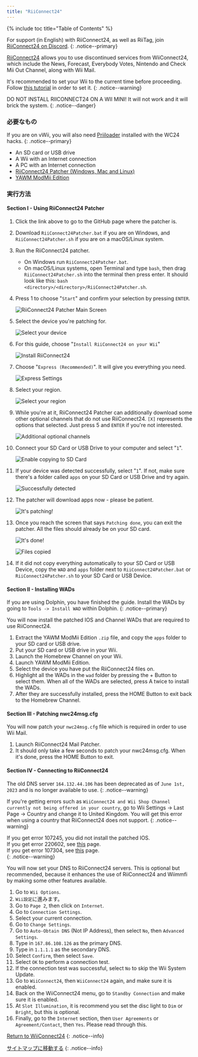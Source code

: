 ```yaml
---
title: "RiiConnect24"
---
```


{% include toc title="Table of Contents" %}

For support (in English) with RiiConnect24, as well as RiiTag, join [RiiConnect24 on Discord](https://discord.gg/rc24).
{: .notice--primary}

[RiiConnect24](https://rc24.xyz/) allows you to use discontinued services from WiiConnect24, which include the News, Forecast, Everybody Votes, Nintendo and Check Mii Out Channel, along with Wii Mail.

It's recommended to set your Wii to the current time before proceeding. Follow [this tutorial](rtc) in order to set it.
{: .notice--warning}

DO NOT INSTALL RIICONNECT24 ON A WII MINI! It will not work and it will brick the system.
{: .notice--danger}

### 必要なもの

If you are on vWii, you will also need [Priiloader](priiloader) installed with the WC24 hacks.
{: .notice--primary}

+ An SD card or USB drive
+ A Wii with an Internet connection
+ A PC with an Internet connection
+ [RiiConnect24 Patcher (Windows, Mac and Linux)](https://github.com/riiconnect24/RiiConnect24-Patcher/releases)
+ [YAWM ModMii Edition](https://oscwii.org/library/app/yawmme)

### 実行方法

#### Section I - Using RiiConnect24 Patcher

1. Click the link above to go to the GitHub page where the patcher is.
1. Download `RiiConnect24Patcher.bat` if you are on Windows, and `RiiConnect24Patcher.sh` if you are on a macOS/Linux system.
1. Run the RiiConnect24 patcher.
    + On Windows run `RiiConnect24Patcher.bat`.
    + On macOS/Linux systems, open Terminal and type `bash`, then drag `RiiConnect24Patcher.sh` into the terminal then press enter. It should look like this: `bash <directory>/<directory>/RiiConnect24Patcher.sh`.
1. Press 1 to choose "`Start`" and confirm your selection by pressing `ENTER`.

    ![RiiConnect24 Patcher Main Screen](/images/riiconnect24/patcher/1.JPG)

1. Select the device you're patching for.

    ![Select your device](/images/riiconnect24/patcher/2.JPG)

1. For this guide, choose "`Install RiiConnect24 on your Wii`"

    ![Install RiiConnect24](/images/riiconnect24/patcher/3.JPG)

1. Choose "`Express (Recommended)`". It will give you everything you need.

    ![Express Settings](/images/riiconnect24/patcher/4.JPG)

1. Select your region.

    ![Select your region](/images/riiconnect24/patcher/5.JPG)

1. While you're at it, RiiConnect24 Patcher can additionally download some other optional channels that do not use RiiConnect24. `[X]` represents the options that selected. Just press 5 and `ENTER` if you're not interested.

    ![Additional optional channels](/images/riiconnect24/patcher/6.JPG)

1. Connect your SD Card or USB Drive to your computer and select "`1`".

    ![Enable copying to SD Card](/images/riiconnect24/patcher/7.JPG)

1. If your device was detected successfully, select "`1`". If not, make sure there's a folder called `apps` on your SD Card or USB Drive and try again.

    ![Successfully detected](/images/riiconnect24/patcher/8.JPG)

1. The patcher will download apps now - please be patient.

    ![It's patching!](/images/riiconnect24/patcher/9.JPG)

1. Once you reach the screen that says `Patching done`, you can exit the patcher. All the files should already be on your SD card.

    ![It's done!](/images/riiconnect24/patcher/10.JPG)

    ![Files copied](/images/riiconnect24/patcher/11.PNG)

1. If it did not copy everything automatically to your SD Card or USB Device, copy the `WAD` and `apps` folder next to `RiiConnect24Patcher.bat` or `RiiConnect24Patcher.sh` to your SD Card or USB Device.

#### Section II - Installing WADs

If you are using Dolphin, you have finished the guide. Install the WADs by going to `Tools -> Install WAD` within Dolphin.
{: .notice--primary}

You will now install the patched IOS and Channel WADs that are required to use RiiConnect24.

1. Extract the YAWM ModMii Edition `.zip` file, and copy the `apps` folder to your SD card or USB drive.
1. Put your SD card or USB drive in your Wii.
1. Launch the Homebrew Channel on your Wii.
1. Launch YAWM ModMii Edition.
1. Select the device you have put the RiiConnect24 files on.
1. Highlight all the WADs in the `wad` folder by pressing the + Button to select them. When all of the WADs are selected, press A twice to install the WADs.
1. After they are successfully installed, press the HOME Button to exit back to the Homebrew Channel.

#### Section III - Patching nwc24msg.cfg

You will now patch your `nwc24msg.cfg` file which is required in order to use Wii Mail.

1. Launch RiiConnect24 Mail Patcher.
1. It should only take a few seconds to patch your nwc24msg.cfg. When it's done, press the HOME Button to exit.

#### Section IV - Connecting to RiiConnect24

The old DNS server `164.132.44.106` has been deprecated as of `June 1st, 2023` and is no longer available to use.
{: .notice--warning}

If you're getting errors such as `WiiConnect24 and Wii Shop Channel currently not being offered in your country`, go to Wii Settings -> Last Page -> Country and change it to United Kingdom. You will get this error when using a country that RiiConnect24 does not support.
{: .notice--warning}

If you get error 107245, you did not install the patched IOS.<br> If you get error 220602, see [this](faq#for-riiconnect24-users) page.<br> If you get error 107304, see [this](faq#for-riiconnect24-users-1) page.<br>
{: .notice--warning}

You will now set your DNS to RiiConnect24 servers. This is optional but recommended, because it enhances the use of RiiConnect24 and Wiimmfi by making some other features available.

1. Go to `Wii Options`.
1. `Wii設定`に進みます。
1. Go to `Page 2`, then click on `Internet`.
1. Go to `Connection Settings`.
1. Select your current connection.
1. Go to `Change Settings`.
1. Go to `Auto-Obtain DNS` (Not IP Address), then select `No`, then `Advanced Settings`.
1. Type in `167.86.108.126` as the primary DNS.
1. Type in `1.1.1.1` as the secondary DNS.
1. Select `Confirm`, then select `Save`.
1. Select `OK` to perform a connection test.
1. If the connection test was successful, select `No` to skip the Wii System Update.
1. Go to `WiiConnect24`, then `WiiConnect24` again, and make sure it is enabled.
1. Back on the WiiConnect24 menu, go to `Standby Connection` and make sure it is enabled.
1. At `Slot Illumination`, it is recommend you set the disc light to `Dim` or `Bright`, but this is optional.
1. Finally, go to the `Internet` section, then `User Agreements` or `Agreement/Contact`, then `Yes`. Please read through this.

[Return to WiiConnect24](wiiconnect24)
{: .notice--info}

[サイトマップに移動する](site-navigation)
{: .notice--info}
